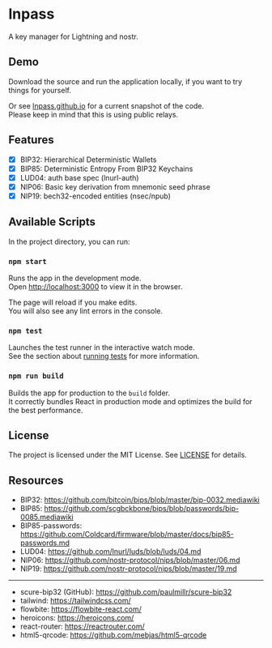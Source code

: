 lnpass
===

A key manager for Lightning and nostr.

## Demo
Download the source and run the application locally, if you want to try things for yourself.

Or see [lnpass.github.io](https://lnpass.github.io) for a current snapshot of the code.\
Please keep in mind that this is using public relays.

## Features

- [x] BIP32: Hierarchical Deterministic Wallets
- [x] BIP85: Deterministic Entropy From BIP32 Keychains
- [x] LUD04: auth base spec (lnurl-auth)
- [x] NIP06: Basic key derivation from mnemonic seed phrase
- [x] NIP19: bech32-encoded entities (nsec/npub)

## Available Scripts

In the project directory, you can run:

### `npm start`

Runs the app in the development mode.\
Open [http://localhost:3000](http://localhost:3000) to view it in the browser.

The page will reload if you make edits.\
You will also see any lint errors in the console.

### `npm test`

Launches the test runner in the interactive watch mode.\
See the section about [running tests](https://facebook.github.io/create-react-app/docs/running-tests) for more information.

### `npm run build`

Builds the app for production to the `build` folder.\
It correctly bundles React in production mode and optimizes the build for the best performance.

## License

The project is licensed under the MIT License. See [LICENSE](LICENSE) for details.

## Resources
- BIP32: https://github.com/bitcoin/bips/blob/master/bip-0032.mediawiki
- BIP85: https://github.com/scgbckbone/bips/blob/passwords/bip-0085.mediawiki
- BIP85-passwords: https://github.com/Coldcard/firmware/blob/master/docs/bip85-passwords.md
- LUD04: https://github.com/lnurl/luds/blob/luds/04.md
- NIP06: https://github.com/nostr-protocol/nips/blob/master/06.md
- NIP19: https://github.com/nostr-protocol/nips/blob/master/19.md
---
- scure-bip32 (GitHub): https://github.com/paulmillr/scure-bip32
- tailwind: https://tailwindcss.com/
- flowbite: https://flowbite-react.com/
- heroicons: https://heroicons.com/
- react-router: https://reactrouter.com/
- html5-qrcode: https://github.com/mebjas/html5-qrcode
